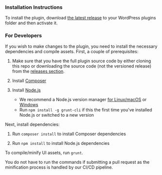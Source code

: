 ### Installation Instructions

To install the plugin, download [the latest release](https://github.com/GravityKit/Dashboard-Views/releases) to your WordPress plugins folder and then activate it.

### For Developers

If you wish to make changes to the plugin, you need to install the necessary dependencies and compile assets. First, a couple of prerequisites:

1. Make sure that you have the full plugin source code by either cloning this repo or downloading the source code (not the versioned release) from the [releases section](https://github.com/GravityKit/Dashboard-Views/releases).

2. Install [Composer](https://getcomposer.org/)

3. Install [Node.js](https://nodejs.org/en/)
    - We recommend a Node.js version manager [for Linux/macOS](https://github.com/nvm-sh/nvm) or [Windows](https://github.com/coreybutler/nvm-windows)
    - Run `npm install -g grunt-cli` if this the first time you've installed Node.js or switched to a new version

Next, install dependencies:
1. Run `composer install` to install Composer dependencies

2. Run `npm install` to install Node.js dependencies

To compile/minify UI assets, run `grunt`.

You do not have to run the commands if submitting a pull request as the minification process is handled by our CI/CD pipeline.
